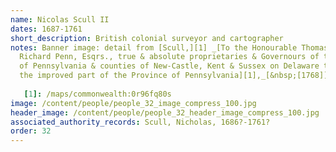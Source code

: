 ```yaml
---
name: Nicolas Scull II
dates: 1687-1761
short_description: British colonial surveyor and cartographer
notes: Banner image: detail from [Scull,][1] _[To the Honourable Thomas Penn and
  Richard Penn, Esqrs., true & absolute proprietaries & Governours of the Province
  of Pennsylvania & counties of New-Castle, Kent & Sussex on Delaware this map of
  the improved part of the Province of Pennsylvania][1],_[&nbsp;[1768]][1].
  
   [1]: /maps/commonwealth:0r96fq80s
image: /content/people/people_32_image_compress_100.jpg
header_image: /content/people/people_32_header_image_compress_100.jpg
associated_authority_records: Scull, Nicholas, 1686?-1761?
order: 32
---
```

